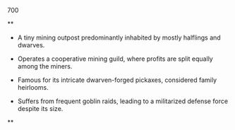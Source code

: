 
700

**

- A tiny mining outpost predominantly inhabited by mostly halflings and dwarves.
    
- Operates a cooperative mining guild, where profits are split equally among the miners.
    
- Famous for its intricate dwarven-forged pickaxes, considered family heirlooms.
    
- Suffers from frequent goblin raids, leading to a militarized defense force despite its size.
    

**